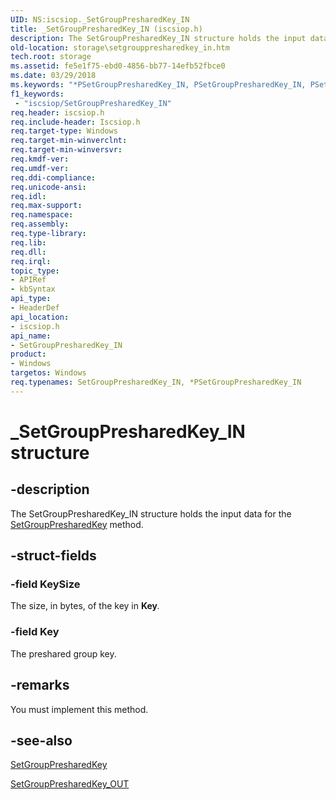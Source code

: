 ```yaml
---
UID: NS:iscsiop._SetGroupPresharedKey_IN
title: _SetGroupPresharedKey_IN (iscsiop.h)
description: The SetGroupPresharedKey_IN structure holds the input data for the SetGroupPresharedKey method.
old-location: storage\setgrouppresharedkey_in.htm
tech.root: storage
ms.assetid: fe5e1f75-ebd0-4856-bb77-14efb52fbce0
ms.date: 03/29/2018
ms.keywords: "*PSetGroupPresharedKey_IN, PSetGroupPresharedKey_IN, PSetGroupPresharedKey_IN structure pointer [Storage Devices], SetGroupPresharedKey_IN, SetGroupPresharedKey_IN structure [Storage Devices], _SetGroupPresharedKey_IN, iscsiop/PSetGroupPresharedKey_IN, iscsiop/SetGroupPresharedKey_IN, storage.setgrouppresharedkey_in, structs-iSCSI_0109dfff-f30e-4f15-ab25-4a290b2fc2f4.xml"
f1_keywords:
 - "iscsiop/SetGroupPresharedKey_IN"
req.header: iscsiop.h
req.include-header: Iscsiop.h
req.target-type: Windows
req.target-min-winverclnt: 
req.target-min-winversvr: 
req.kmdf-ver: 
req.umdf-ver: 
req.ddi-compliance: 
req.unicode-ansi: 
req.idl: 
req.max-support: 
req.namespace: 
req.assembly: 
req.type-library: 
req.lib: 
req.dll: 
req.irql: 
topic_type:
- APIRef
- kbSyntax
api_type:
- HeaderDef
api_location:
- iscsiop.h
api_name:
- SetGroupPresharedKey_IN
product:
- Windows
targetos: Windows
req.typenames: SetGroupPresharedKey_IN, *PSetGroupPresharedKey_IN
---
```


# _SetGroupPresharedKey_IN structure


## -description


The SetGroupPresharedKey_IN structure holds the input data for the <a href="https://docs.microsoft.com/windows-hardware/drivers/storage/setgrouppresharedkey">SetGroupPresharedKey</a> method.


## -struct-fields




### -field KeySize

The size, in bytes, of the key in <b>Key</b><i>.</i>


### -field Key

The preshared group key<i>.</i>


## -remarks



You must implement this method.




## -see-also




<a href="https://docs.microsoft.com/windows-hardware/drivers/storage/setgrouppresharedkey">SetGroupPresharedKey</a>



<a href="https://docs.microsoft.com/windows-hardware/drivers/ddi/iscsiop/ns-iscsiop-_setgrouppresharedkey_out">SetGroupPresharedKey_OUT</a>
 

 

